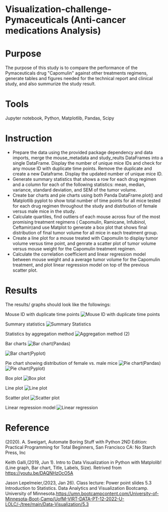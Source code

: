 # Visualization-challenge- Pymaceuticals (Anti-cancer medications Analysis)

# Purpose
The purpose of this study is to compare the performance of the Pymaceuticals drug "Capomulin" against other treatments regimens, generate tables and figures needed for the technical report and clinical study, and also summurize the study result.

# Tools
Jupyter notebook, Python, Matplotlib, Pandas, Scipy

# Instruction
* Prepare the data using the provided package dependency and data imports, merge the mouse_metadata and study_reults DataFrames into a single DataFrame. Display the number of unique mice IDs and check for any mouse ID with duplicate time points. Remove the duplicate and create a new Dataframe. Display the updated number of unique mice ID.
* Generate summary statistics that shows a row for each drug regimen and a column for each of the following statistics: mean, median, variance, standard deviation, and SEM of the tumor volume.
* Create bar charts and pie charts using both Panda DataFrame.plot() and Matplotlib pyplot to show total number of time points for all mice tested for each drug regimen throughout the study and distrbution of female versus male mice in the study.
* Calculate quartiles, find outliers of each mouse across four of the most promising treatment regimens ( Capomulin, Ramicane, Infubinol, Ceftamin)and use Matplot to generate a box plot that shows final distribution of final tumor volume for all mice in each treatment group.
* Create a line plot  for a mouse treated with Capomulin to display tumor volume versus time point, and  genrate a scatter plot of tumor volume versus mouse weight for the Capomulin treatment regimen.
* Calculate the correlation coefficient and linear regression model between mouse weight and a average tumor volume for the Capomulin treatment, and plot linear regression model on top of the previous scatter plot.

# Results
The results/ graphs should look like the followings:

Mouse ID with duplicate time points
![Mouse ID with duplicate time points](https://user-images.githubusercontent.com/115572537/215768342-3a91b2f8-59f0-4aac-a702-c8c8121f8b34.png)

Summary statistics
![Summary Statistics](https://user-images.githubusercontent.com/115572537/215768672-549de3ca-3a10-4c36-8f6f-19ef07d007cb.png)

Statistics by aggregation method
![Aggregation method (2)](https://user-images.githubusercontent.com/115572537/215768999-3393eb80-109b-4d81-9526-c3b7e3eac202.png)

Bar charts 
![Bar chart(Pandas)](https://user-images.githubusercontent.com/115572537/215769096-871f6a59-522b-481c-8279-2913b0352583.png)

![Bar chart(Pyplot)](https://user-images.githubusercontent.com/115572537/215769181-9b21db2f-201d-4f9d-b1eb-0b0005a8c768.png)

Pie chart showing distribution of female vs. male mice
![Pie chart(Pandas)](https://user-images.githubusercontent.com/115572537/215769803-a56c35ca-b207-4dd3-8544-a5ebc6b914b7.png)
![Pie chart(Pyplot)](https://user-images.githubusercontent.com/115572537/215769888-5056a66c-cced-49ed-840d-bad5e20d1fbd.png)

Box plot
![Box plot](https://user-images.githubusercontent.com/115572537/215770394-ff2a739e-0da4-4f44-9e9f-321c291291d8.png)

Line plot
![Line plot](https://user-images.githubusercontent.com/115572537/215770559-46a63ab1-9855-4a18-97df-ed3e1ffbfe2f.png)

Scatter plot
![Scatter plot](https://user-images.githubusercontent.com/115572537/215770966-ad1a9998-926f-4416-9c58-5f484a4948ce.png)

Linear regression model
![Linear regression](https://user-images.githubusercontent.com/115572537/215771030-70d1cfe9-de04-4623-950a-0fc8f7b79cb1.png)

# Reference
(2020). A. Sweigart, Automate Boring Stuff with Python 2ND Edition: Practical Programming for Total Beginners, San Francisco CA: No Starch Press, Inc

Keith Galli,(2019, Jun 1). Intro to Data Visualization in Python with Matplolib!(Line graph, Bar chart, Title, Labels, Size). Retrived from https://youtu.be/DAQNHzOcO5A

Jason Lepelmeier,(2023, Jan 26). Class lecture: Power point slides 5.3 Introduction to Statistics. Data Analytics and Visualization Bootcamp. University of Minnesota.https://umn.bootcampcontent.com/University-of-Minnesota-Boot-Camp/UofM-VIRT-DATA-PT-12-2022-U-LOLC/-/tree/main/Data-Visualization/5.3
